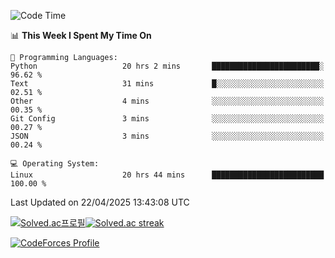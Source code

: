 
<!--START_SECTION:waka-->
![Code Time](http://img.shields.io/badge/Code%20Time-3%2C867%20hrs%2034%20mins-blue)

📊 **This Week I Spent My Time On** 

```text
💬 Programming Languages: 
Python                   20 hrs 2 mins       ████████████████████████░   96.62 % 
Text                     31 mins             █░░░░░░░░░░░░░░░░░░░░░░░░   02.51 % 
Other                    4 mins              ░░░░░░░░░░░░░░░░░░░░░░░░░   00.35 % 
Git Config               3 mins              ░░░░░░░░░░░░░░░░░░░░░░░░░   00.27 % 
JSON                     3 mins              ░░░░░░░░░░░░░░░░░░░░░░░░░   00.24 % 

💻 Operating System: 
Linux                    20 hrs 44 mins      █████████████████████████   100.00 % 
```


 Last Updated on 22/04/2025 13:43:08 UTC
<!--END_SECTION:waka-->


[![Solved.ac프로필](http://mazassumnida.wtf/api/generate_badge?boj=hckim96)](https://solved.ac/hckim96)[![Solved.ac streak](http://mazandi.herokuapp.com/api?handle=hckim96&theme=dark)](https://solved.ac/hckim96)


[![CodeForces Profile](https://cf.leed.at?id=hckim96)](https://codeforces.com/profile/hckim96)


